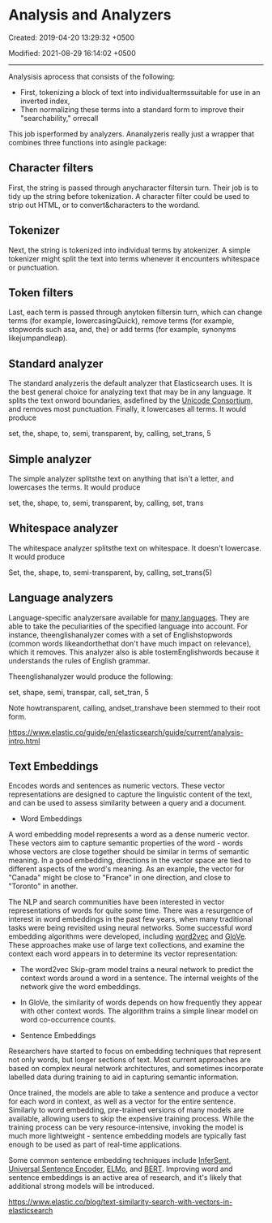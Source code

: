 # Analysis and Analyzers

Created: 2019-04-20 13:29:32 +0500

Modified: 2021-08-29 16:14:02 +0500

---

Analysisis aprocess that consists of the following:

- First, tokenizing a block of text into individualtermssuitable for use in an inverted index,
- Then normalizing these terms into a standard form to improve their "searchability," orrecall

This job isperformed by analyzers. Ananalyzeris really just a wrapper that combines three functions into asingle package:

## Character filters

First, the string is passed through anycharacter filtersin turn. Their job is to tidy up the string before tokenization. A character filter could be used to strip out HTML, or to convert&characters to the wordand.

## Tokenizer

Next, the string is tokenized into individual terms by atokenizer. A simple tokenizer might split the text into terms whenever it encounters whitespace or punctuation.

## Token filters

Last, each term is passed through anytoken filtersin turn, which can change terms (for example, lowercasingQuick), remove terms (for example, stopwords such asa, and, the) or add terms (for example, synonyms likejumpandleap).

## Standard analyzer

The standard analyzeris the default analyzer that Elasticsearch uses. It is the best general choice for analyzing text that may be in any language. It splits the text onword boundaries, asdefined by the [Unicode Consortium](http://www.unicode.org/reports/tr29/), and removes most punctuation. Finally, it lowercases all terms. It would produce

set, the, shape, to, semi, transparent, by, calling, set_trans, 5

## Simple analyzer

The simple analyzer splitsthe text on anything that isn't a letter, and lowercases the terms. It would produce

set, the, shape, to, semi, transparent, by, calling, set, trans

## Whitespace analyzer

The whitespace analyzer splitsthe text on whitespace. It doesn't lowercase. It would produce

Set, the, shape, to, semi-transparent, by, calling, set_trans(5)

## Language analyzers

Language-specific analyzersare available for [many languages](https://www.elastic.co/guide/en/elasticsearch/reference/2.4/analysis-lang-analyzer.html). They are able to take the peculiarities of the specified language into account. For instance, theenglishanalyzer comes with a set of Englishstopwords (common words likeandorthethat don't have much impact on relevance), which it removes. This analyzer also is able tostemEnglishwords because it understands the rules of English grammar.

Theenglishanalyzer would produce the following:

set, shape, semi, transpar, call, set_tran, 5

Note howtransparent, calling, andset_transhave been stemmed to their root form.

<https://www.elastic.co/guide/en/elasticsearch/guide/current/analysis-intro.html>

## Text Embeddings

Encodes words and sentences as numeric vectors. These vector representations are designed to capture the linguistic content of the text, and can be used to assess similarity between a query and a document.

- Word Embeddings

A word embedding model represents a word as a dense numeric vector. These vectors aim to capture semantic properties of the word - words whose vectors are close together should be similar in terms of semantic meaning. In a good embedding, directions in the vector space are tied to different aspects of the word's meaning. As an example, the vector for "Canada" might be close to "France" in one direction, and close to "Toronto" in another.

The NLP and search communities have been interested in vector representations of words for quite some time. There was a resurgence of interest in word embeddings in the past few years, when many traditional tasks were being revisited using neural networks. Some successful word embedding algorithms were developed, including [word2vec](https://papers.nips.cc/paper/5021-distributed-representations-of-words-and-phrases-and-their-compositionality.pdf) and [GloVe](https://nlp.stanford.edu/pubs/glove.pdf). These approaches make use of large text collections, and examine the context each word appears in to determine its vector representation:

- The word2vec Skip-gram model trains a neural network to predict the context words around a word in a sentence. The internal weights of the network give the word embeddings.
- In GloVe, the similarity of words depends on how frequently they appear with other context words. The algorithm trains a simple linear model on word co-occurrence counts.

- Sentence Embeddings

Researchers have started to focus on embedding techniques that represent not only words, but longer sections of text. Most current approaches are based on complex neural network architectures, and sometimes incorporate labelled data during training to aid in capturing semantic information.

Once trained, the models are able to take a sentence and produce a vector for each word in context, as well as a vector for the entire sentence. Similarly to word embedding, pre-trained versions of many models are available, allowing users to skip the expensive training process. While the training process can be very resource-intensive, invoking the model is much more lightweight - sentence embedding models are typically fast enough to be used as part of real-time applications.

Some common sentence embedding techniques include [InferSent](https://arxiv.org/abs/1705.02364), [Universal Sentence Encoder](https://arxiv.org/abs/1803.11175), [ELMo](https://arxiv.org/abs/1802.05365), and [BERT](https://arxiv.org/abs/1810.04805). Improving word and sentence embeddings is an active area of research, and it's likely that additional strong models will be introduced.

<https://www.elastic.co/blog/text-similarity-search-with-vectors-in-elasticsearch>
